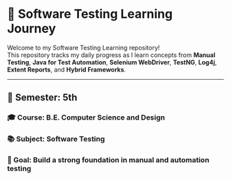 # 🧪 Software Testing Learning Journey

Welcome to my Software Testing Learning repository!  
This repository tracks my daily progress as I learn concepts from **Manual Testing**, **Java for Test Automation**, **Selenium WebDriver**, **TestNG**, **Log4j**, **Extent Reports**, and **Hybrid Frameworks**.

---

## 📅 Semester: 5th  
### 🎓 Course: B.E. Computer Science and Design  
### 📚 Subject: Software Testing  
### 🧠 Goal: Build a strong foundation in manual and automation testing

